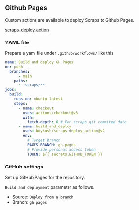 ## Github Pages
Custom actions are available to deploy Scraps to Github Pages.

[scraps-deploy-action](https://github.com/boykush/scraps-deploy-action)

### YAML file
Prepare a yaml file under `.github/workflows/` like this

```yaml
name: Build and deploy GH Pages
on: push
  branches:
      - main
    paths:
      - 'scraps/**'
jobs:
  build:
    runs-on: ubuntu-latest
    steps:
      - name: checkout
        uses: actions/checkout@v3
        with:
          fetch-depth: 0 # For scraps git commited date
      - name: build_and_deploy
        uses: boykush/scraps-deploy-action@v2
        env:
          # Target branch
          PAGES_BRANCH: gh-pages
          # Provide personal access token
          TOKEN: ${{ secrets.GITHUB_TOKEN }}
```

### GitHub settings
Set up GitHub Pages for the repository.

`Build and deployment` parameter as follows.
- Source: `Deploy from a branch`
- Branch: `gh-pages`
